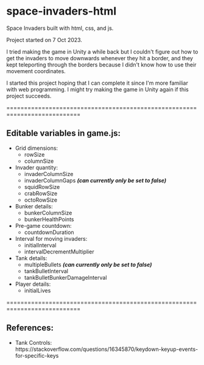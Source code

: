 # space-invaders-html

Space Invaders built with html, css, and js.

Project started on 7 Oct 2023.

I tried making the game in Unity a while back but I couldn't figure out how to get the invaders to move downwards whenever they hit a border, and they kept teleporting through the borders because I didn't know how to use their movement coordinates.

I started this project hoping that I can complete it since I'm more familiar with web programming. I might try making the game in Unity again if this project succeeds.

===========================================================================

## Editable variables in game.js:
<ul>
  <li>Grid dimensions:
    <ul>
      <li>rowSize</li>
      <li>columnSize</li>
    </ul>
  </li>
  <li>Invader quantity:
    <ul>
      <li>invaderColumnSize</li>
      <li>invaderColumnGaps <i><b>(can currently only be set to false)</b></i></li>
      <li>squidRowSize</li>
      <li>crabRowSize</li>
      <li>octoRowSize</li>
    </ul>
  </li>
  <li>Bunker details:
    <ul>
      <li>bunkerColumnSize</li>
      <li>bunkerHealthPoints</li>
    </ul>
  </li>
  <li>Pre-game countdown:
    <ul>
      <li>countdownDuration</li>
    </ul>
  </li>
  <li>Interval for moving invaders:
    <ul>
      <li>initialInterval</li>
      <li>intervalDecrementMultiplier</li>
    </ul>
  </li>
  <li>Tank details:
    <ul>
      <li>multipleBullets <i><b>(can currently only be set to false)</b></i></li>
      <li>tankBulletInterval</li>
      <li>tankBulletBunkerDamageInterval</li>
    </ul>
  </li>
  <li>Player details:
    <ul>
      <li>initialLives</li>
    </ul>
  </li>
</ul>

===========================================================================

## References:
<ul>
  <li>
    Tank Controls: <br>
    https://stackoverflow.com/questions/16345870/keydown-keyup-events-for-specific-keys
  </li>
</ul>
